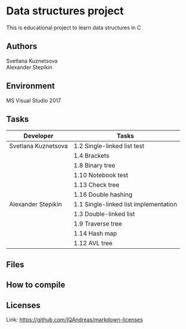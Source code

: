 # Data structures project

This is educational project to learn data structures in C

## Authors

Svetlana Kuznetsova  
Alexander Stepikin

## Environment 

MS Visual Studio 2017

## Tasks

| Developer               | Tasks                                          |
| ----------------------- | ---------------------------------------------- |
| Svetlana Kuznetsova     | 1.2 Single-linked list test                    |
|                         | 1.4 Brackets                                   |
|                         | 1.8 Binary tree                                |
|                         | 1.10 Notebook test                             |
|                         | 1.13 Check tree                                |
|                         | 1.16 Double hashing                            |
| Alexander Stepikin      | 1.1 Single-linked list implementation          |
|                         | 1.3 Double-linked list                         |
|                         | 1.9 Traverse tree                              |
|                         | 1.14 Hash map                                  |
|                         | 1.12 AVL tree                                  |

## Files

## How to compile

## Licenses 

Link: https://github.com/IQAndreas/markdown-licenses
